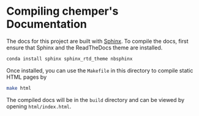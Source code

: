 # Compiling chemper's Documentation

The docs for this project are built with [Sphinx](http://www.sphinx-doc.org/en/master/).
To compile the docs, first ensure that Sphinx and the ReadTheDocs theme are installed.


```bash
conda install sphinx sphinx_rtd_theme nbsphinx
```


Once installed, you can use the `Makefile` in this directory to compile static HTML pages by
```bash
make html
```

The compiled docs will be in the `build` directory and can be viewed by opening `html/index.html`. 
